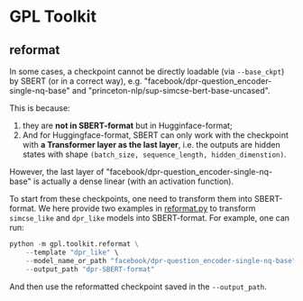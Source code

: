 # GPL Toolkit
## reformat
In some cases, a checkpoint cannot be directly loadable (via `--base_ckpt`) by SBERT (or in a correct way), e.g. "facebook/dpr-question_encoder-single-nq-base" and "princeton-nlp/sup-simcse-bert-base-uncased". 

This is because:
1. they are **not in SBERT-format** but in Hugginface-format;
2. And for Huggingface-format, SBERT can only work with the checkpoint with **a Transformer layer as the last layer**, i.e. the outputs are hidden states with shape `(batch_size, sequence_length, hidden_dimenstion)`.

However, the last layer of "facebook/dpr-question_encoder-single-nq-base" is actually a dense linear (with an activation function).

To start from these checkpoints, one need to transform them into SBERT-format. We here provide two examples in [reformat.py](./reformat.py) to transform `simcse_like` and `dpr_like` models into SBERT-format. For example, one can run:
```python
python -m gpl.toolkit.reformat \
    --template "dpr_like" \
    --model_name_or_path "facebook/dpr-question_encoder-single-nq-base" \
    --output_path "dpr-SBERT-format"
```
And then use the reformatted checkpoint saved in the `--output_path`.
